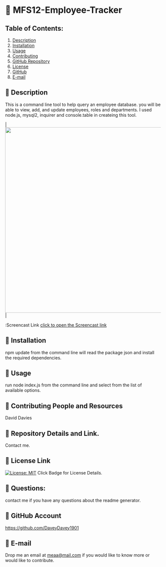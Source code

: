 # :small_orange_diamond: MFS12-Employee-Tracker
## Table of Contents:
  1. [Description](#Description) 
  2. [Installation](#Installation)
  3. [Usage](#Usage)  
  4. [Contributing](#Contributing-and-Resources)
  5. [GitHub Repository](#Repository-Details-Link)
  6. [License](#License-Link)
  7. [GitHub](#GitHub-Account)
  8. [E-mail](#E-mail)
## :small_blue_diamond: Description
This is a command line tool to help query an employee database. you will be able to view, add, and update employees, roles and departments. I used node.js, mysql2, inquirer and console.table in createing this tool.

|<img src="utils\Employee Tracker.gif" width="600">| 

:Screencast Link [click to open the Screencast link](https://watch.screencastify.com/v/gw5GlMFdcDw9UpayADY9)

## :small_blue_diamond: Installation

npm update from the command line will read the package json and install the required dependencies.

## :small_blue_diamond: Usage

run node index.js from the command line and select from the list of available options.

## :small_blue_diamond: Contributing People and Resources

David Davies

## :small_blue_diamond: Repository Details and Link.

Contact me.

## :small_blue_diamond: License Link

[![License: MIT](https://img.shields.io/badge/License-MIT-yellow.svg)](https://opensource.org/licenses/MIT) Click Badge for License Details.



## :small_blue_diamond: Questions:

contact me if you have any questions about the readme generator.

## :small_blue_diamond: GitHub Account

https://github.com/DaveyDavey1901

## :small_blue_diamond: E-mail

Drop me an email at meaa@mail.com if you would like to know more or would like to contribute.
